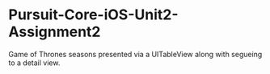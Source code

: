 # Pursuit-Core-iOS-Unit2-Assignment2
Game of Thrones seasons presented via a UITableView along with segueing to a detail view. 
